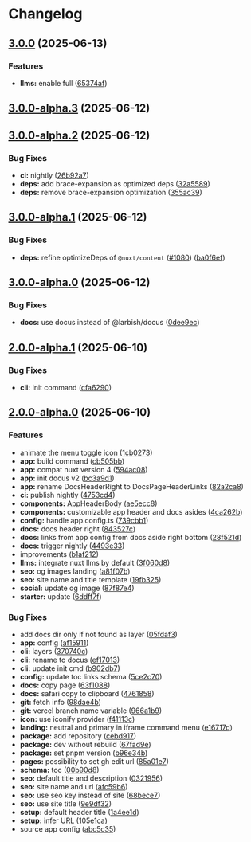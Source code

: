 # Changelog

## [3.0.0](https://github.com/nuxtlabs/docus/compare/v3.0.0-alpha.3...v3.0.0) (2025-06-13)

### Features

* **llms:** enable full ([65374af](https://github.com/nuxtlabs/docus/commit/65374af2bc44c42cb35fa66055bd65d092dcd32e))

## [3.0.0-alpha.3](https://github.com/nuxtlabs/docus/compare/v3.0.0-alpha.2...v3.0.0-alpha.3) (2025-06-12)

## [3.0.0-alpha.2](https://github.com/nuxtlabs/docus/compare/v3.0.0-alpha.1...v3.0.0-alpha.2) (2025-06-12)

### Bug Fixes

* **ci:** nightly ([26b92a7](https://github.com/nuxtlabs/docus/commit/26b92a71a2abd1e0216f6d7433edfde696c25264))
* **deps:** add brace-expansion as optimized deps ([32a5589](https://github.com/nuxtlabs/docus/commit/32a5589d0abaec0a4566778fa154e1eee28c014a))
* **deps:** remove brace-expansion optimization ([355ac39](https://github.com/nuxtlabs/docus/commit/355ac39d60674aec4e99234a6e73502db00ce4a8))

## [3.0.0-alpha.1](https://github.com/nuxtlabs/docus/compare/v3.0.0-alpha.0...v3.0.0-alpha.1) (2025-06-12)

### Bug Fixes

* **deps:** refine optimizeDeps of `@nuxt/content` ([#1080](https://github.com/nuxtlabs/docus/issues/1080)) ([ba0f6ef](https://github.com/nuxtlabs/docus/commit/ba0f6effa28b25135719746da17991453ffd678d))

## [3.0.0-alpha.0](https://github.com/nuxtlabs/docus/compare/v2.0.0-alpha.1...v3.0.0-alpha.0) (2025-06-12)

### Bug Fixes

* **docs:** use docus instead of @larbish/docus ([0dee9ec](https://github.com/nuxtlabs/docus/commit/0dee9ec484f4f097c68f2236cb2f927dcbd1db30))

## [2.0.0-alpha.1](https://github.com/nuxtlabs/docus/compare/v2.0.0-alpha.0...v2.0.0-alpha.1) (2025-06-10)

### Bug Fixes

* **cli:** init command ([cfa6290](https://github.com/nuxtlabs/docus/commit/cfa6290f5aa38da852dad57780a277c502df3daf))

## [2.0.0-alpha.0](https://github.com/nuxtlabs/docus/compare/v2.0.0...v2.0.0-alpha.0) (2025-06-10)

### Features

* animate the menu toggle icon ([1cb0273](https://github.com/nuxtlabs/docus/commit/1cb0273d68e8b28b76c22f07cb40ca74c8034189))
* **app:** build command ([cb505bb](https://github.com/nuxtlabs/docus/commit/cb505bbfffc50654a4634846ff39510401c93bf2))
* **app:** compat nuxt version 4 ([594ac08](https://github.com/nuxtlabs/docus/commit/594ac0834738effb6752f3b3efc25d1dd9f0b3d7))
* **app:** init docus v2 ([bc3a9d1](https://github.com/nuxtlabs/docus/commit/bc3a9d101052fb787e562744d5d9b3d87799c24b))
* **app:** rename DocsHeaderRight to DocsPageHeaderLinks ([82a2ca8](https://github.com/nuxtlabs/docus/commit/82a2ca87aefdf446c62564010c6839b76a57de89))
* **ci:** publish nightly ([4753cd4](https://github.com/nuxtlabs/docus/commit/4753cd450f8f6741572911169ea21c88e1f75915))
* **components:** AppHeaderBody ([ae5ecc8](https://github.com/nuxtlabs/docus/commit/ae5ecc86d00918c9fb35f235bc2b72c322932f9d))
* **components:** customizable app header and docs asides ([4ca262b](https://github.com/nuxtlabs/docus/commit/4ca262b247f01ad4b8041bf106886f3d506525fa))
* **config:** handle app.config.ts ([739cbb1](https://github.com/nuxtlabs/docus/commit/739cbb151a5d8ff510662d1ee534a827e05cb21f))
* **docs:** docs header right ([843527c](https://github.com/nuxtlabs/docus/commit/843527cb6f909fd9cf5492b014b659d45490f3ef))
* **docs:** links from app config from docs aside right bottom ([28f521d](https://github.com/nuxtlabs/docus/commit/28f521dd51aa4ce5b7354416bd3bf626f9f79cd0))
* **docs:** trigger nightly ([4493e33](https://github.com/nuxtlabs/docus/commit/4493e33d6cce899d4eacb4f0191cbfe40b6554d9))
* improvements ([b1af212](https://github.com/nuxtlabs/docus/commit/b1af212900712223673617749eecb227378cb3e3))
* **llms:** integrate nuxt llms by default ([3f060d8](https://github.com/nuxtlabs/docus/commit/3f060d85bca006e8cea412144fdfda7eec481d1f))
* **seo:** og images landing ([a81f07b](https://github.com/nuxtlabs/docus/commit/a81f07b49ee21b6bb1e944178f596065ce8b0ff2))
* **seo:** site name and title template ([19fb325](https://github.com/nuxtlabs/docus/commit/19fb32542036ff943bc1ad532ce182d9fe036a5b))
* **social:** update og image ([87f87e4](https://github.com/nuxtlabs/docus/commit/87f87e4cb2905267feb2bd66fe8c744d7ace53af))
* **starter:** update ([6ddff7f](https://github.com/nuxtlabs/docus/commit/6ddff7fd3909c746c86ac6a82b6bbc350c3e987e))

### Bug Fixes

* add docs dir only if not found as layer ([05fdaf3](https://github.com/nuxtlabs/docus/commit/05fdaf3a87edf1b9470918259e7792b91a82d1a1))
* **app:** config ([af15911](https://github.com/nuxtlabs/docus/commit/af15911b054c9d7c3c22902f4d44860da3510f12))
* **cli:** layers ([370740c](https://github.com/nuxtlabs/docus/commit/370740c4231d147bac5c5f5f90702fc9f0b3a74e))
* **cli:** rename to docus ([ef17013](https://github.com/nuxtlabs/docus/commit/ef1701359be87390ceae4b064970269f4bd206b3))
* **cli:** update init cmd ([b902db7](https://github.com/nuxtlabs/docus/commit/b902db7ce6293c778577747905718e62e1e4d4cd))
* **config:** update toc links schema ([5ce2c70](https://github.com/nuxtlabs/docus/commit/5ce2c70aa7c52be341c9484d5fd10427c8320d09))
* **docs:** copy page ([63f1088](https://github.com/nuxtlabs/docus/commit/63f1088a7b4efe0cf12213df899554cb8e820a86))
* **docs:** safari copy to clipboard ([4761858](https://github.com/nuxtlabs/docus/commit/47618586a94169e9e4f75158ffd2e62539735f01))
* **git:** fetch info ([98dae4b](https://github.com/nuxtlabs/docus/commit/98dae4bf59829313cd630f7bf4eaffb6003cbe95))
* **git:** vercel branch name variable ([966a1b9](https://github.com/nuxtlabs/docus/commit/966a1b9369957e76019efdc3dc0c48c8d3c99a07))
* **icon:** use iconify provider ([f41113c](https://github.com/nuxtlabs/docus/commit/f41113c1f767db3f26830070db245fcd542caa5e))
* **landing:** neutral and primary in iframe command menu ([e16717d](https://github.com/nuxtlabs/docus/commit/e16717df0ae90cea71bf9c83eb8056c4a3d59202))
* **package:** add repository ([cebd917](https://github.com/nuxtlabs/docus/commit/cebd91740a797b7c4f94dd360b335a289f18e2e6))
* **package:** dev without rebuild ([67fad9e](https://github.com/nuxtlabs/docus/commit/67fad9ec773caeac517d737dfc8370b1302d4de5))
* **package:** set pnpm version ([b96e34b](https://github.com/nuxtlabs/docus/commit/b96e34b6cfb6a070667e812925c5058585710169))
* **pages:** possibility to set gh edit url ([85a01e7](https://github.com/nuxtlabs/docus/commit/85a01e79817c53142472c49a4e1db684c71c7b3e))
* **schema:** toc ([00b90d8](https://github.com/nuxtlabs/docus/commit/00b90d89fe16db9ee92894e8bb1e797674c9cd93))
* **seo:** default title and description ([0321956](https://github.com/nuxtlabs/docus/commit/03219562b9fa02eed1ee1bbf4cbab31092028911))
* **seo:** site name and url ([afc59b6](https://github.com/nuxtlabs/docus/commit/afc59b678287caf53b39ac69d65165a67a4840b8))
* **seo:** use seo key instead of site ([68bece7](https://github.com/nuxtlabs/docus/commit/68bece7bdbb9b9ef7d9ed7408a37ffb8445a0453))
* **seo:** use site title ([9e9df32](https://github.com/nuxtlabs/docus/commit/9e9df3264efec4fd6f4cf9843894c05f3f77ce15))
* **setup:** default header title ([1a4ee1d](https://github.com/nuxtlabs/docus/commit/1a4ee1d80f00d673b5b58048c28d673e977b0204))
* **setup:** infer URL ([105e1ca](https://github.com/nuxtlabs/docus/commit/105e1ca4ac7b33fd6589cc533c75bed561c06ca4))
* source app config ([abc5c35](https://github.com/nuxtlabs/docus/commit/abc5c355daa47665c064a19834455c1e57c5799c))
